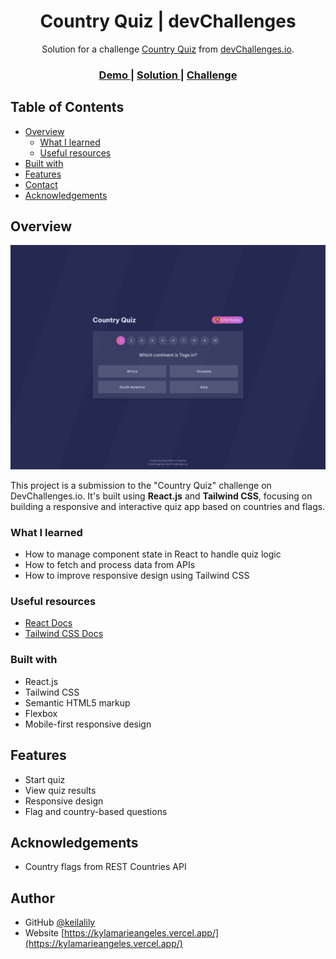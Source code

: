 <h1 align="center">Country Quiz | devChallenges</h1>

<div align="center">
   Solution for a challenge <a href="https://devchallenges.io/challenge/country-quizz" target="_blank">Country Quiz</a> from <a href="https://devchallenges.io" target="_blank">devChallenges.io</a>.
</div>

<div align="center">
  <h3>
    <a href="{https://your-demo-link.your-domain}">
      Demo
    </a>
    <span> | </span>
    <a href="{https://your-url-to-the-solution}">
      Solution
    </a>
    <span> | </span>
    <a href="https://devchallenges.io/challenge/country-quizz">
      Challenge
    </a>
  </h3>
</div>

## Table of Contents

- [Overview](#overview)
  - [What I learned](#what-i-learned)
  - [Useful resources](#useful-resources)
- [Built with](#built-with)
- [Features](#features)
- [Contact](#contact)
- [Acknowledgements](#acknowledgements)

## Overview

![Preview](./public/desktop-preview.png)

This project is a submission to the "Country Quiz" challenge on DevChallenges.io. It's built using **React.js** and **Tailwind CSS**, focusing on building a responsive and interactive quiz app based on countries and flags.

### What I learned

- How to manage component state in React to handle quiz logic
- How to fetch and process data from APIs
- How to improve responsive design using Tailwind CSS

### Useful resources

- [React Docs](https://reactjs.org/docs/getting-started.html)
- [Tailwind CSS Docs](https://tailwindcss.com/docs)

### Built with

- React.js
- Tailwind CSS
- Semantic HTML5 markup
- Flexbox
- Mobile-first responsive design

## Features

- Start quiz
- View quiz results
- Responsive design
- Flag and country-based questions

## Acknowledgements

- Country flags from REST Countries API

## Author

- GitHub [@keilalily](https://github.com/keilalily)
- Website [https://kylamarieangeles.vercel.app/](https://kylamarieangeles.vercel.app/)
